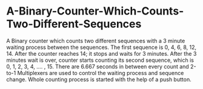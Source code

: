 # A-Binary-Counter-Which-Counts-Two-Different-Sequences
A Binary counter which counts two different sequences with a 3 minute waiting process between the sequences. The first sequence is 0, 4, 6, 8, 12, 14. After the counter reaches 14; it stops and waits for 3 minutes. After the 3 minutes wait is over, counter starts counting its second sequence, which is 0, 1, 2, 3, 4, .... , 15. There are 6.667 seconds in between every count and 2-to-1 Multiplexers are used to control the waiting process and sequence change. Whole counting process is started with the help of a push button.
